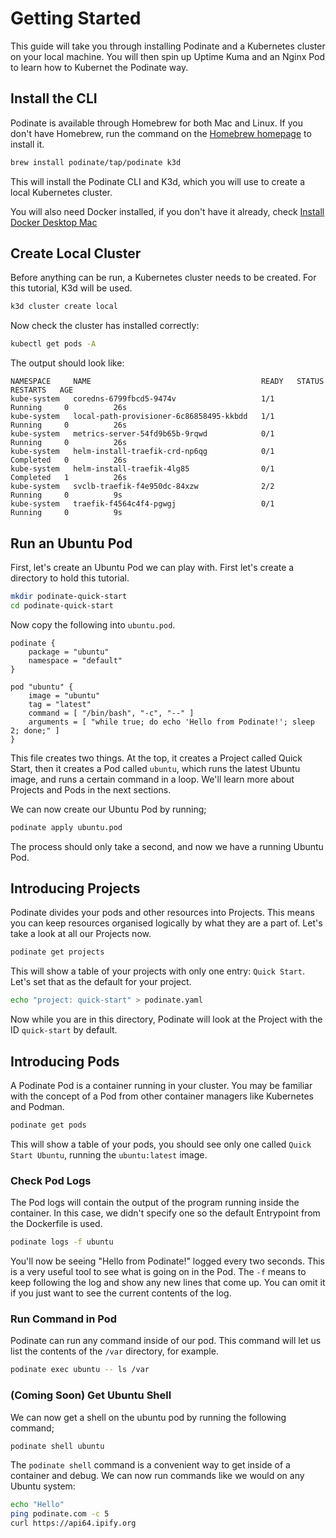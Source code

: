 # Getting Started
This guide will take you through installing Podinate and a Kubernetes cluster on your local machine. You will then spin up Uptime Kuma and an Nginx Pod to learn how to Kubernet the Podinate way. 

## Install the CLI
Podinate is available through Homebrew for both Mac and Linux. If you don't have Homebrew, run the command on the [Homebrew homepage](https://brew.sh/) to install it. 
```bash
brew install podinate/tap/podinate k3d
```
This will install the Podinate CLI and K3d, which you will use to create a local Kubernetes cluster. 

You will also need Docker installed, if you don't have it already, check [Install Docker Desktop Mac](https://docs.docker.com/desktop/install/mac-install/)

## Create Local Cluster
Before anything can be run, a Kubernetes cluster needs to be created. For this tutorial, K3d will be used. 
```bash
k3d cluster create local
```
Now check the cluster has installed correctly:
```bash
kubectl get pods -A
```
The output should look like: 
```
NAMESPACE     NAME                                      READY   STATUS      RESTARTS   AGE
kube-system   coredns-6799fbcd5-9474v                   1/1     Running     0          26s
kube-system   local-path-provisioner-6c86858495-kkbdd   1/1     Running     0          26s
kube-system   metrics-server-54fd9b65b-9rqwd            0/1     Running     0          26s
kube-system   helm-install-traefik-crd-np6qg            0/1     Completed   0          26s
kube-system   helm-install-traefik-4lg85                0/1     Completed   1          26s
kube-system   svclb-traefik-f4e950dc-84xzw              2/2     Running     0          9s
kube-system   traefik-f4564c4f4-pgwgj                   0/1     Running     0          9s
```

## Run an Ubuntu Pod
First, let's create an Ubuntu Pod we can play with. First let's create a directory to hold this tutorial. 
```bash
mkdir podinate-quick-start
cd podinate-quick-start
```

Now copy the following into `ubuntu.pod`.
```hcl title="ubuntu.pod"
podinate {
    package = "ubuntu"
    namespace = "default"
}

pod "ubuntu" {
    image = "ubuntu"
    tag = "latest" 
    command = [ "/bin/bash", "-c", "--" ]
    arguments = [ "while true; do echo 'Hello from Podinate!'; sleep 2; done;" ]
}
```
This file creates two things. At the top, it creates a Project called Quick Start, then it creates a Pod called `ubuntu`, which runs the latest Ubuntu image, and runs a certain command in a loop. We'll learn more about Projects and Pods in the next sections. 

We can now create our Ubuntu Pod by running;
```bash
podinate apply ubuntu.pod
```
The process should only take a second, and now we have a running Ubuntu Pod. 

## Introducing Projects
Podinate divides your pods and other resources into Projects. This means you can keep resources organised logically by what they are a part of. Let's take a look at all our Projects now. 
```bash
podinate get projects
```
This will show a table of your projects with only one entry: `Quick Start`. Let's set that as the default for your project.

```bash
echo "project: quick-start" > podinate.yaml
```
Now while you are in this directory, Podinate will look at the Project with the ID `quick-start` by default.

## Introducing Pods
A Podinate Pod is a container running in your cluster. You may be familiar with the concept of a Pod from other container managers like Kubernetes and Podman. 
```bash
podinate get pods 
```
This will show a table of your pods, you should see only one called `Quick Start Ubuntu`, running the `ubuntu:latest` image. 

### Check Pod Logs 
The Pod logs will contain the output of the program running inside the container. In this case, we didn't specify one so the default Entrypoint from the Dockerfile is used. 
```bash
podinate logs -f ubuntu
```
You'll now be seeing "Hello from Podinate!" logged every two seconds. This is a very useful tool to see what is going on in the Pod. The `-f` means to keep following the log and show any new lines that come up. You can omit it if you just want to see the current contents of the log. 

### Run Command in Pod
Podinate can run any command inside of our pod. This command will let us list the contents of the `/var` directory, for example. 
```bash
podinate exec ubuntu -- ls /var
```

### (Coming Soon) Get Ubuntu Shell
We can now get a shell on the ubuntu pod by running the following command; 
```bash
podinate shell ubuntu
```
The `podinate shell` command is a convenient way to get inside of a container and debug. We can now run commands like we would on any Ubuntu system:
```bash
echo "Hello"
ping podinate.com -c 5
curl https://api64.ipify.org
``` 